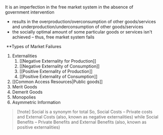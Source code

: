 It is an imperfection in the free market system in the absence of government intervention
- results in the overproduction/overconsumption of other goods/services and underproduction/underconsumption of other goods/services 
- the socially optimal amount of some particular goods or services isn't achieved – thus, free market system fails

 **Types of Market Failures 
1. Externalities 
	1. [[Negative Externality for Production]]
	2. [[Negative Externality of Consumption]]
	3. [[Positive Externality of Production]]
	4. [[Positive Externality of Consumption]]
2. [[Common Access Resources|Public goods]]  
3. Merit Goods 
4. Demerit Goods 
5. Monopolies  
6. Asymmetric Information

>[!note] Social is a synonym for total
> So, Social Costs – Private costs and External Costs (also, known as negative externalities) while Social Benefits – Private Benefits and External Benefits (also, known as positive externalities) 

